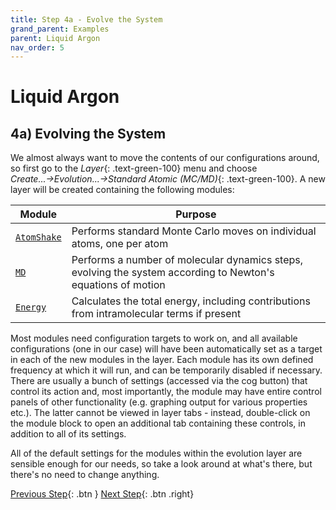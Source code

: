 ```yaml
---
title: Step 4a - Evolve the System
grand_parent: Examples
parent: Liquid Argon
nav_order: 5
---
```

# Liquid Argon

## 4a) Evolving the System

We almost always want to move the contents of our configurations around, so first go to the _Layer_{: .text-green-100} menu and choose _Create...→Evolution...→Standard Atomic (MC/MD)_{: .text-green-100}. A new layer will be created containing the following modules:

| Module | Purpose |
|--------|---------|
| [`AtomShake`](/modules/atomshake) | Performs standard Monte Carlo moves on individual atoms, one per atom |
| [`MD`](/modules/md) | Performs a number of molecular dynamics steps, evolving the system according to Newton's equations of motion |
| [`Energy`](/modules/energy) | Calculates the total energy, including contributions from intramolecular terms if present |

Most modules need configuration targets to work on, and all available configurations (one in our case) will have been automatically set as a target in each of the new modules in the layer. Each module has its own defined frequency at which it will run, and can be temporarily disabled if necessary. There are usually a bunch of settings (accessed via the cog button) that control its action and, most importantly, the module may have entire control panels of other functionality (e.g. graphing output for various properties etc.). The latter cannot be viewed in layer tabs - instead, double-click on the module block to open an additional tab containing these controls, in addition to all of its settings.

All of the default settings for the modules within the evolution layer are sensible enough for our needs, so take a look around at what's there, but there's no need to change anything.

[Previous Step](step4.md){: .btn }   [Next Step](step4b.md){: .btn .right}
